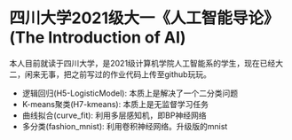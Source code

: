 # 四川大学2021级大一《人工智能导论》(The Introduction of AI) 
本人目前就读于四川大学，是2021级计算机学院人工智能系的学生，现在已经大二，闲来无事，把之前写过的作业代码上传至github玩玩。

- 逻辑回归(H5-LogisticModel): 本质上是解决了一个二分类问题
- K-means聚类(H7-kmeans): 本质上是无监督学习任务
- 曲线拟合(curve_fit): 利用多层感知机，即BP神经网络
- 多分类(fashion_mnist): 利用卷积神经网络。升级版的mnist
